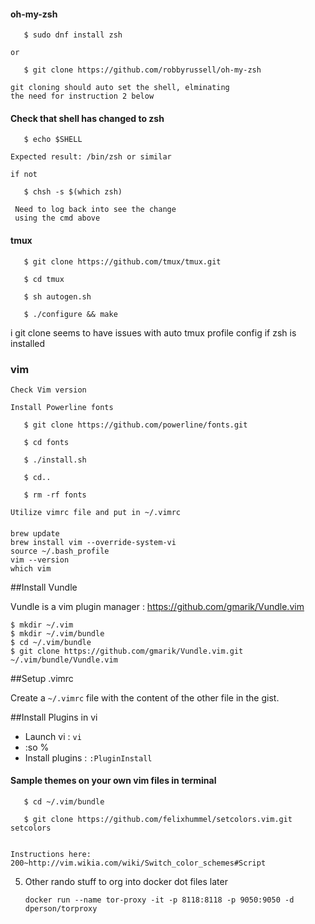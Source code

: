 #### oh-my-zsh
    
       $ sudo dnf install zsh
    
    or
 
       $ git clone https://github.com/robbyrussell/oh-my-zsh
		
    git cloning should auto set the shell, elminating 
    the need for instruction 2 below


#### Check that shell has changed to zsh 

       $ echo $SHELL
	
	Expected result: /bin/zsh or similar

	if not
 
       $ chsh -s $(which zsh)
	
     Need to log back into see the change
     using the cmd above



#### tmux 	

   	   $ git clone https://github.com/tmux/tmux.git

	   $ cd tmux

	   $ sh autogen.sh

	   $ ./configure && make
        
   i	git clone seems to have issues with auto tmux profile config if zsh is installed



### vim 

    Check Vim version

    Install Powerline fonts

       $ git clone https://github.com/powerline/fonts.git

       $ cd fonts

       $ ./install.sh

       $ cd..
 
       $ rm -rf fonts

    Utilize vimrc file and put in ~/.vimrc

#### 

```shell
brew update
brew install vim --override-system-vi
source ~/.bash_profile
vim --version
which vim
```

##Install Vundle

Vundle is a vim plugin manager : https://github.com/gmarik/Vundle.vim

```
$ mkdir ~/.vim
$ mkdir ~/.vim/bundle
$ cd ~/.vim/bundle
$ git clone https://github.com/gmarik/Vundle.vim.git ~/.vim/bundle/Vundle.vim
```

##Setup .vimrc

Create a `~/.vimrc` file with the content of the other file in the gist.

##Install Plugins in vi

* Launch vi : `vi`
* :so % 
* Install plugins : `:PluginInstall`


#### Sample themes on your own vim files in terminal
    
       $ cd ~/.vim/bundle

       $ git clone https://github.com/felixhummel/setcolors.vim.git setcolors

    
    Instructions here:
    200~http://vim.wikia.com/wiki/Switch_color_schemes#Script

5. Other rando stuff to org into docker dot files later 

   `docker run --name tor-proxy -it -p 8118:8118 -p 9050:9050 -d dperson/torproxy`
